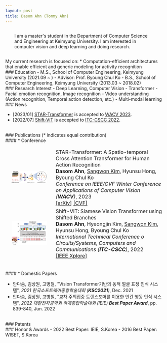 ```yaml
---
layout: post
title: Dasom Ahn (Tommy Ahn) 
---
```


<p style='margin: 0.3in;'>
 I am a master's student in the Department of Computer Science and Engineering at Keimyung University.
 I am interested in computer vision and deep learning and doing research. 
</p>
 My current research is focused on:
   * Computation-efficient architectures that enable efficient and generic modeling for activity recognition

<br>
### Education
 - M.S., School of Computer Engineering, Keimyung University (2021.09 ~ ) - Advisor: Prof. Byoung Chul Ko
 - B.S., School of Computer Engineering, Keimyung University (2013.03 ~ 2018.02)

<br>
### Research Interest
 - Deep Learning, Computer Vision
 - Transformer
 - Facial emotion recognition, Image recognition
 - Video understanding (Action recognition, Temporal action detection, etc.)
 - Multi-modal learning

<br>
### News

* [2023/01] <a href='https://arxiv.org/abs/2210.07503'>STAR-Transformer</a> is accepted to <a href='https://wacv2023.thecvf.com/'>WACV 2023</a>.
* [2022/07] <a href='https://ieeexplore.ieee.org/document/9895100'>Shift-ViT</a> is accepted to <a href='https://www.itc-cscc2022.org/'>ITC-CSCC 2022</a>.

<br>
### Publications
(* indicates equal contribution)

<br>
####  * Conference
<table style="width:100%;border:0px;border-spacing:0px;border-collapse:separate;margin-right:auto;margin-left:auto;font-size:12pt;">
 <tbody>
    <tr>
      <td style="padding:20px;width:30%;max-width:30%" align="center">
        <img style="width:100%;max-width:100%" src="../img/star.png" alt="dise">
      </td>
      <td width="75%" valign="center">
        <papertitle>STAR-Transformer: A Spatio-temporal Cross Attention Transformer for Human Action Recognition
        <br>
        <strong>Dasom Ahn</strong>, 
        <a href="https://jumpsnack.github.io/"> Sangwon Kim</a>, Hyunsu Hong, Byoung Chul Ko
        <br>
        <em>Conference on IEEE/CVF Winter Conference on Applications of Computer Vision (<strong>WACV</strong>)</em>, 2023
        <br>
        <a href="https://arxiv.org/abs/2210.07503">[arXiv]</a>
        <a href="https://openaccess.thecvf.com/content/WACV2023/papers/Ahn_STAR-Transformer_A_Spatio-Temporal_Cross_Attention_Transformer_for_Human_Action_Recognition_WACV_2023_paper.pdf">[CVF]</a> 
        <br>
        </papertitle>
       </td>
    </tr>
    <tr>
      <td style="padding:20px;width:30%;max-width:30%" align="center">
        <img style="width:100%;max-width:100%" src="../img/shift.png" alt="dise">
      </td>
      <td width="75%" valign="center">
        <papertitle>Shift-ViT: Siamese Vision Transformer using Shifted Branches
        <br>
        <strong>Dasom Ahn</strong>, 
        Hyeongjin Kim, <a href="https://jumpsnack.github.io/"> Sangwon Kim</a>, Hyunsu Hong, Byoung Chul Ko
        <br>
        <em>International Technical Conference o Circuits/Systems, Computers and Communications (<strong>ITC-CSCC</strong>)</em>, 2022
        <br>
        <a href="https://ieeexplore.ieee.org/document/9895100">[IEEE Xplore]</a>                
        <br>
        </papertitle>       
       </td>
     </tr>
  </tbody>
</table>             
      

<br>
####  * Domestic Papers   
         
 - 안다솜, 김상원, 고병철, "Vision Transformer기반의 동적 얼굴 표정 인식 시스템", <em>2021 한국소프트웨어종합학술대회 (<strong>KSC2021</strong>)</em>, Dec. 2021        
 - 안다솜, 김상원, 고병철, "교차 주의집중 트랜스포머를 이용한 인간 행동 인식 시스템", <em>2022 대한전자공학회 하계종합학술대회 (IEIE) <strong>Best Paper Award</strong></em>, pp. 839-840, Jun. 2022      
         
<br>    
### Patents     
         
<br>
### Honor & Awards     
 - 2022 Best Paper: IEIE, S.Korea    
 - 2016 Best Paper: WISET, S.Korea      
     
  

